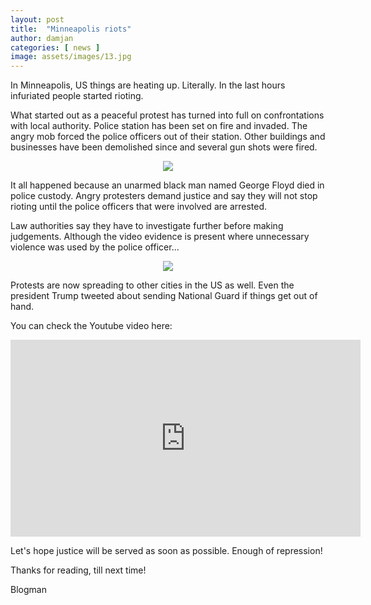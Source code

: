 ```yaml
---
layout: post
title:  "Minneapolis riots"
author: damjan
categories: [ news ]
image: assets/images/13.jpg
---
```


In Minneapolis, US things are heating up. Literally. In the last hours infuriated people started rioting.

What started out as a peaceful protest has turned into full on confrontations with local authority. Police station has been set on fire and invaded. The angry mob forced the police officers out of their station. Other buildings and businesses have been demolished since and several gun shots were fired.

<center><img src="https://rairfoundation.com/wp-content/uploads/2020/05/Minneapolis-Riots-scaled.jpeg"></center>

It all happened because an unarmed black man named George Floyd died in police custody. Angry protesters demand justice and say they will not stop rioting until the police officers that were involved are arrested. 

Law authorities say they have to investigate further before making judgements. Although the video evidence is present where unnecessary violence was used by the police officer...

<center><img src="https://pbs.twimg.com/media/EZKUi7jUwAMTvGz?format=jpg&name=large"></center>

Protests are now spreading to other cities in the US as well. Even the president Trump tweeted about sending National Guard if things get out of hand.

You can check the Youtube video here: 
<center><iframe width="560" height="315" src="https://www.youtube.com/embed/1bZUDg3aQLw" frameborder="0" allow="accelerometer; autoplay; encrypted-media; gyroscope; picture-in-picture" allowfullscreen></iframe></center>

Let's hope justice will be served as soon as possible. Enough of repression!

Thanks for reading,
till next time!

Blogman
